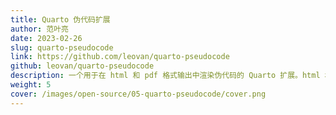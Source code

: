 ```yaml
---
title: Quarto 伪代码扩展
author: 范叶亮
date: 2023-02-26
slug: quarto-pseudocode
link: https://github.com/leovan/quarto-pseudocode
github: leovan/quarto-pseudocode
description: 一个用于在 html 和 pdf 格式输出中渲染伪代码的 Quarto 扩展。html 格式基于 pseudocode.js 实现，pdf 格式基于 algorithm 和 algpseudocode 包实现。
weight: 5
cover: /images/open-source/05-quarto-pseudocode/cover.png
---
```


